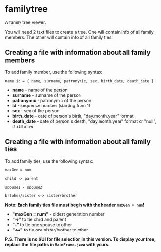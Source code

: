 # familytree
A family tree viewer.

You will need 2 text files to create a tree.
One will contain info of all family members. The other will contain info of all family ties.

## Creating a file with information about all family members
To add family member, use the following syntax:

`name id = { name, surname, patronymic, sex, birth_date, death_date }`

* **name** - name of the person
* **surname** - surname of the person
* **patronymic** - patronymic of the person
* **id** - sequence number (starting from 1)
* **sex** - sex of the person
* **birth_date** - date of person\`s birth, "day.month.year" format
* **death_date** - date of person\`s death, "day.month.year" format or "null", if still alive

## Creating a file with information about all family ties
To add family ties, use the following syntax:

`maxGen = num` 

`child -> parent`

`spouse1 - spouse2`

`brtoher/sister <-> sister/brother`


**Note: Each family ties file must begin with the header `maxGen = num`!**

* **"maxGen = num"** - oldest generation number
* **"->"** to tie child and parent
* **"-"** to tie one spouse to other
* **"<->"** to tie one sister/brother to other

**P.S. There is no GUI for file selection in this version. To display your tree, replace the file paths in `MainFrame.java` with yours.**
